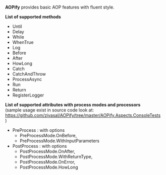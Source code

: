 <strong>AOPify</strong> provides basic AOP features with fluent style.

<strong>List of supported methods</strong>
  - Until
  - Delay
  - While
  - WhenTrue
  - Log
  - Before
  - After
  - HowLong
  - Catch
  - CatchAndThrow
  - ProcessAsync
  - Run
  - Return
  - RegisterLogger
  
<strong>List of supported attributes with process modes and processors</strong>
<br/>
(sample usage exist in source code look at: https://github.com/ziyasal/AOPify/tree/master/AOPify.Aspects.ConsoleTests)
  - PreProcess  : with options 
      - PreProcessMode.OnBefore,
      - PreProcessMode.WithInputParameters
  - PostProcess : with options 
      - PostProcessMode.OnAfter,
      - PostProcessMode.WithReturnType,
      - PostProcessMode.OnError, 
      - PostProcessMode.HowLong